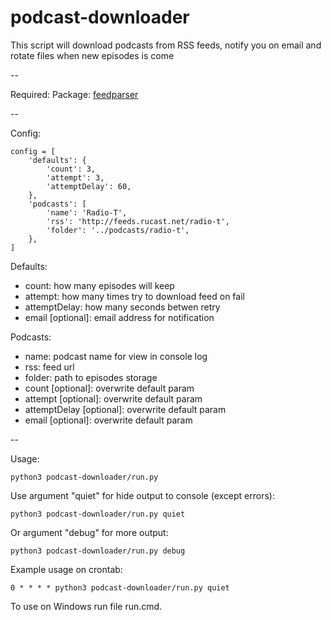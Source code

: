 podcast-downloader
==================

This script will download podcasts from RSS feeds, notify you on email and rotate files when new episodes is come

--

Required:
Package: [feedparser](https://pypi.python.org/pypi/feedparser)

--

Config:

```
config = [
    'defaults': {
        'count': 3,
        'attempt': 3,
        'attemptDelay': 60,
    },
    'podcasts': [
        'name': 'Radio-T',
        'rss': 'http://feeds.rucast.net/radio-t',
        'folder': '../podcasts/radio-t',
    },
]
```

Defaults:
* count: how many episodes will keep
* attempt: how many times try to download feed on fail
* attemptDelay: how many seconds betwen retry
* email [optional]: email address for notification

Podcasts:
* name: podcast name for view in console log
* rss: feed url
* folder: path to episodes storage
* count [optional]: overwrite default param
* attempt [optional]: overwrite default param
* attemptDelay [optional]: overwrite default param
* email [optional]: overwrite default param

--

Usage:
```
python3 podcast-downloader/run.py
```

Use argument "quiet" for hide output to console (except errors):
```
python3 podcast-downloader/run.py quiet
```

Or argument "debug" for more output:
```
python3 podcast-downloader/run.py debug
```

Example usage on crontab:
```
0 * * * * python3 podcast-downloader/run.py quiet
```

To use on Windows run file run.cmd.
